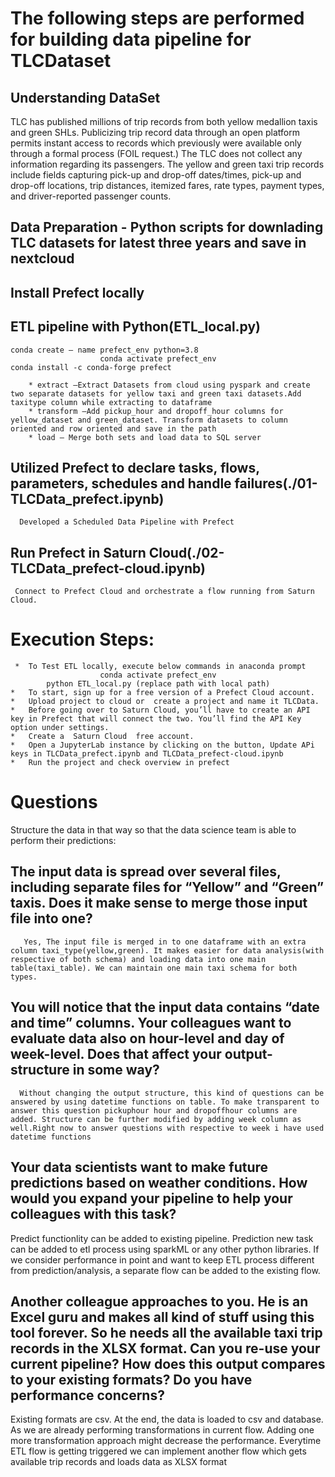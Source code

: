 # The following steps are performed for building data pipeline for TLCDataset

## Understanding DataSet
TLC has published millions of trip records from both yellow medallion taxis and green SHLs. Publicizing trip record data through an open platform permits instant access to records which previously were available only through a formal process (FOIL request.) The TLC does not collect any information regarding its passengers.
The yellow and green taxi trip records include fields capturing pick-up and drop-off dates/times, pick-up and drop-off locations, trip distances, itemized fares, rate types, payment types, and driver-reported passenger counts.

## Data Preparation - Python scripts for downlading TLC datasets for latest three years and save in nextcloud
## Install Prefect locally
## ETL pipeline with Python(ETL_local.py)
	conda create — name prefect_env python=3.8
                        conda activate prefect_env     
	conda install -c conda-forge prefect
     
        * extract —Extract Datasets from cloud using pyspark and create two separate datasets for yellow taxi and green taxi datasets.Add taxitype column while extracting to dataframe
        * transform —Add pickup_hour and dropoff_hour columns for yellow_dataset and green_dataset. Transform datasets to column oriented and row oriented and save in the path
        * load — Merge both sets and load data to SQL server
                  

## Utilized Prefect to declare tasks, flows, parameters, schedules and handle failures(./01-TLCData_prefect.ipynb)
      Developed a Scheduled Data Pipeline with Prefect

## Run Prefect in Saturn Cloud(./02-TLCData_prefect-cloud.ipynb)
     Connect to Prefect Cloud and orchestrate a flow running from Saturn Cloud.

# Execution Steps:
     *  To Test ETL locally, execute below commands in anaconda prompt
                        conda activate prefect_env
			python ETL_local.py (replace path with local path)
    *   To start, sign up for a free version of a Prefect Cloud account.
    *   Upload project to cloud or  create a project and name it TLCData.
    *   Before going over to Saturn Cloud, you’ll have to create an API key in Prefect that will connect the two. You’ll find the API Key option under settings.
    *   Create a  Saturn Cloud  free account.
    *   Open a JupyterLab instance by clicking on the button, Update APi keys in TLCData_prefect.ipynb and TLCData_prefect-cloud.ipynb
    *   Run the project and check overview in prefect

# Questions

Structure the data in that way so that the data science team is able to perform their predictions:

## The input data is spread over several files, including separate files for “Yellow” and “Green” taxis. Does it make sense to merge those input file into one?

       Yes, The input file is merged in to one dataframe with an extra column taxi_type(yellow,green). It makes easier for data analysis(with respective of both schema) and loading data into one main table(taxi_table). We can maintain one main taxi schema for both types. 

## You will notice that the input data contains “date and time” columns. Your colleagues want to evaluate data also on hour-level and day of week-level. Does that affect your output-structure in some way?

      Without changing the output structure, this kind of questions can be answered by using datetime functions on table. To make transparent to answer this question pickuphour hour and dropoffhour columns are added. Structure can be further modified by adding week column as well.Right now to answer questions with respective to week i have used datetime functions

## Your data scientists want to make future predictions based on weather conditions. How would you expand your pipeline to help your colleagues with this task?
   Predict functionlity can be added to existing pipeline. Prediction new task can be added to etl process using sparkML or any other python libraries. If we consider performance in point and want to keep ETL process different from prediction/analysis, a separate flow can be added to the existing flow.
   
## Another colleague approaches to you. He is an Excel guru and makes all kind of stuff using this tool forever. So he needs all the available taxi trip records in the XLSX format. Can you re-use your current pipeline? How does this output compares to your existing formats? Do you have performance concerns?

Existing formats are csv. At the end, the data is loaded to csv and database. 
As we are already performing transformations in current flow. Adding one more transformation approach might decrease the performance. Everytime ETL flow is getting triggered we can implement another flow which gets available trip records and loads data as XLSX format
